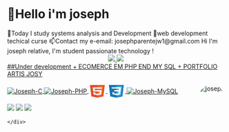 
<h1>👋Hello i'm joseph</h1>
👀Today I study systems analysis and Development
🌱web development techical curse
📫Contact my e-email: josephparentejw1@gmail.com
 Hi I'm joseph relative, I'm student passionate technology !
 
<div align="center">
  <a href="https://github.com/joseph-12">
  <img height="180em" src="https://github-readme-stats.vercel.app/api?username=josephparente&show_icons=true&theme=dark&include_all_commits=true&count_private=true"/>
  <img height="180em" src="https://github-readme-stats.vercel.app/api/top-langs/?username=josephparente&layout=compact&langs_count=7&theme=dark"/>
</div>
  ##Under development
  + ECOMERCE EM PHP END MY SQL
  + PORTFOLIO ARTIS JOSY
  <div style="display: inline_block"><br>
  <img align="center" alt="Joseph-C" height="30" width="40"  src="https://cdn.jsdelivr.net/gh/devicons/devicon/icons/c/c-original.svg" />
  <img align="center" alt="Joseph-PHP" height="30" width="40" src="https://cdn.jsdelivr.net/gh/devicons/devicon/icons/php/php-original.svg" />
  <img align="center" alt="Joseph-HTML" height="30" width="40" src="https://raw.githubusercontent.com/devicons/devicon/master/icons/html5/html5-original.svg">
  <img align="center" alt="Joseph-CSS" height="30" width="40" src="https://raw.githubusercontent.com/devicons/devicon/master/icons/css3/css3-original.svg">
  <img align="center" alt="Joseph-MySQL" height="30" width="40" src="https://cdn.jsdelivr.net/gh/devicons/devicon/icons/mysql/mysql-original.svg" />
  <img align="right" alt="joseph" height="150" style="border-radius:50px;" src="https://discord.com/channels/929933558347358228/929933558347358231">
</div>

  
  <div>
   
  <a href="https://www.instagram.com/bboy_big13/" target="_blank"><img src="https://img.shields.io/badge/-Instagram-%23E4405F?style=for-the-badge&logo=instagram&logoColor=white" target="_blank"></a>
  <a href = "mailto:josephparentejw1@gmail.com"><img src="https://img.shields.io/badge/-Gmail-%23333?style=for-the-badge&logo=gmail&logoColor=white" target="_blank"></a>
  <a href="https://www.linkedin.com/in/joseph-parente-silva-7221271aa/" target="_blank"><img src="https://img.shields.io/badge/-LinkedIn-%230077B5?style=for-the-badge&logo=linkedin&logoColor=white" target="_blank"></a> 
  
    </div>
 
